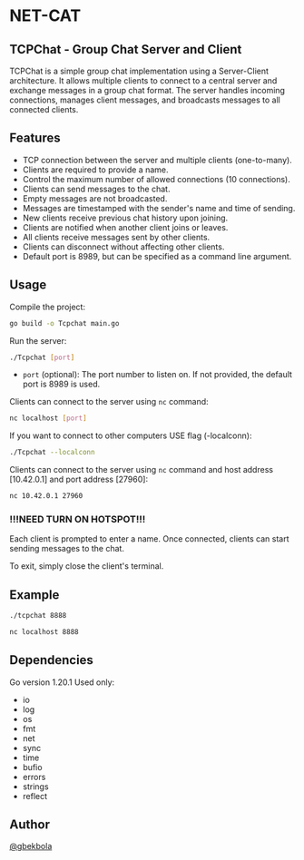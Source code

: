 # NET-CAT

## TCPChat - Group Chat Server and Client

TCPChat is a simple group chat implementation using a Server-Client architecture. It allows multiple clients to connect to a central server and exchange messages in a group chat format. The server handles incoming connections, manages client messages, and broadcasts messages to all connected clients.

## Features 
- TCP connection between the server and multiple clients (one-to-many).
- Clients are required to provide a name.
- Control the maximum number of allowed connections (10 connections).
- Clients can send messages to the chat.
- Empty messages are not broadcasted.
- Messages are timestamped with the sender's name and time of sending.
- New clients receive previous chat history upon joining.
- Clients are notified when another client joins or leaves.
- All clients receive messages sent by other clients.
- Clients can disconnect without affecting other clients.
- Default port is 8989, but can be specified as a command line argument.

## Usage
Compile the project:
```bash
go build -o Tcpchat main.go
```

Run the server:
```bash
./Tcpchat [port]
```
* `port` (optional): The port number to listen on. If not provided, the default port is 8989 is used.

Clients can connect to the server using `nc` command:
```bash
nc localhost [port]
```

If you want to connect to other computers USE flag (-localconn):
```bash
./Tcpchat --localconn 
```
Clients can connect to the server using `nc` command and host address [10.42.0.1] and port address [27960]:
```bash
nc 10.42.0.1 27960
```
### !!!NEED TURN ON HOTSPOT!!!
Each client is prompted to enter a name. Once connected, clients can start sending messages to the chat.


To exit, simply close the client's terminal.

## Example
```bash
./tcpchat 8888
```
```bash
nc localhost 8888
```

## Dependencies
Go version 1.20.1
Used only: 
- io
- log
- os
- fmt
- net
- sync
- time
- bufio
- errors
- strings
- reflect


## Author
[@gbekbola](https://01.alem.school/git/gbekbola)
